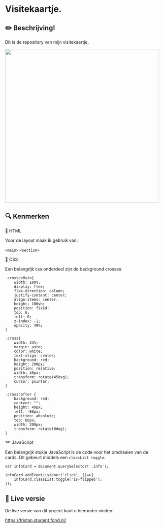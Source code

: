 # Visitekaartje. 

## :pencil2: Beschrijving!

Dit is de repository van mijn visitekaartje.

<img src="https://user-images.githubusercontent.com/43402897/191816442-3756aad8-ef3d-4f4f-94d1-36a3198ec34e.png" width="500">

## :mag: Kenmerken

:page_facing_up: HTML

Voor de layout maak ik gebruik van: 

  `<main>`
  `<section>` 
  
:art: CSS

Een belangrijk css onderdeel zijn de background crosses:

```
.crossesMain{
    width: 100%;
    display: flex;
    flex-direction: column;
    justify-content: center;
    align-items: center;
    height: 100vh;
    position: fixed;
    top: 0;
    left: 0;
    z-index: -1;
    opacity: 40%;
}
  
.cross{
    width: 33%;
    margin: auto;
    color: white;
    text-align: center;
    background: red;
    height: 200px;
    position: relative;
    width: 40px;
    transform: rotate(45deg);
    cursor: pointer;
}
  
.cross:after {
    background: red;
    content: "";
    height: 40px;
    left: -80px;
    position: absolute;
    top: 80px;
    width: 200px;
    transform: rotate(0deg);
}
```
:loop: JavaScript

Een belangrijk stukje JavaScript is de code voor het omdraaien van de cards. Dit gebeurt middels een `classList.toggle`.

```
var infoCard = document.querySelector('.info');

infoCard.addEventListener('click', ()=>{
    infoCard.classList.toggle('is-flipped');
});
```


## 🔴 Live versie

De live versie van dit project kunt u hieronder vinden:

https://tristan.student.fdnd.nl/
